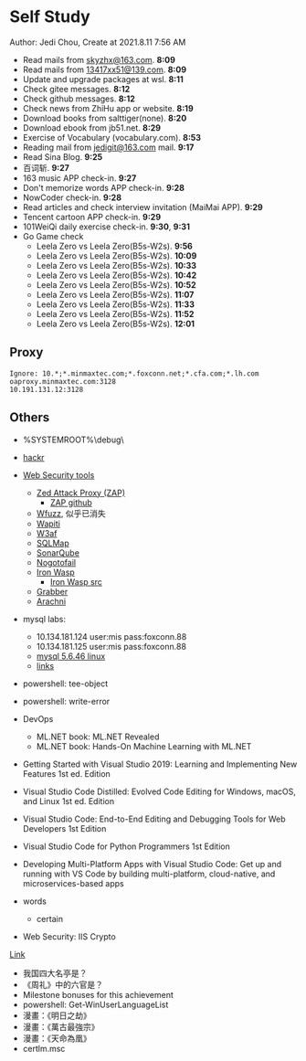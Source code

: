 # Self Study

Author: Jedi Chou, Create at 2021.8.11 7:56 AM

* Read mails from skyzhx@163.com. **8:09**
* Read mails from 13417xx51@139.com. **8:09**
* Update and upgrade packages at wsl. **8:11**
* Check gitee messages. **8:12**
* Check github messages. **8:12**
* Check news from ZhiHu app or website. **8:19**
* Download books from salttiger(none). **8:20**
* Download ebook from jb51.net. **8:29**
* Exercise of Vocabulary (vocabulary.com). **8:53**
* Reading mail from jedigit@163.com mail. **9:17**
* Read Sina Blog. **9:25**
* 百词斩. **9:27**
* 163 music APP check-in. **9:27**
* Don't memorize words APP check-in. **9:28**
* NowCoder check-in. **9:28**
* Read articles and check interview invitation (MaiMai APP). **9:29**
* Tencent cartoon APP check-in. **9:29**
* 101WeiQi daily exercise check-in. **9:30**, **9:31**
* Go Game check
  * Leela Zero vs Leela Zero(B5s-W2s). **9:56**
  * Leela Zero vs Leela Zero(B5s-W2s). **10:09**
  * Leela Zero vs Leela Zero(B5s-W2s). **10:33**
  * Leela Zero vs Leela Zero(B5s-W2s). **10:42**
  * Leela Zero vs Leela Zero(B5s-W2s). **10:52**
  * Leela Zero vs Leela Zero(B5s-W2s). **11:07**
  * Leela Zero vs Leela Zero(B5s-W2s). **11:33**
  * Leela Zero vs Leela Zero(B5s-W2s). **11:52**
  * Leela Zero vs Leela Zero(B5s-W2s). **12:01**

## Proxy

```memo
Ignore: 10.*;*.minmaxtec.com;*.foxconn.net;*.cfa.com;*.lh.com
oaproxy.minmaxtec.com:3128
10.191.131.12:3128
```

## Others

* %SYSTEMROOT%\debug\
* [hackr](https://hackr.io/)
* [Web Security tools](https://hackr.io/blog/category/information-security-ethical-hacking)
  * [Zed Attack Proxy (ZAP)](https://www.zaproxy.org/)
    * [ZAP github](https://github.com/zaproxy)
  * [Wfuzz](http://www.edge-security.com/wfuzz.php), 似乎已消失
  * [Wapiti](https://wapiti.sourceforge.io/)
  * [W3af](http://w3af.org/)
  * [SQLMap](https://sqlmap.org/)
  * [SonarQube](https://www.sonarqube.org/)
  * [Nogotofail](https://github.com/google/nogotofail)
  * [Iron Wasp](https://ironwasp.org/)
    * [Iron Wasp src](https://github.com/Lavakumar/IronWASP)
  * [Grabber](https://tools.kali.org/web-applications/grabber)
  * [Arachni](https://www.arachni-scanner.com/)

* mysql labs:
  * 10.134.181.124 user:mis pass:foxconn.88
  * 10.134.181.125 user:mis pass:foxconn.88
  * [mysql 5.6.46 linux](https://res.minmaxtec.com/Server/linux/mysql-5.6.46-linux-glibc2.12-x86_64.tar.gz)
  * [links](https://www.cnblogs.com/javabg/p/9951852.html)

* powershell: tee-object
* powershell: write-error
* DevOps
  * ML.NET book: ML.NET Revealed
  * ML.NET book: Hands-On Machine Learning with ML.NET
* Getting Started with Visual Studio 2019: Learning and Implementing New Features 1st ed. Edition
* Visual Studio Code Distilled: Evolved Code Editing for Windows, macOS, and Linux 1st ed. Edition
* Visual Studio Code: End-to-End Editing and Debugging Tools for Web Developers 1st Edition
* Visual Studio Code for Python Programmers 1st Edition
* Developing Multi-Platform Apps with Visual Studio Code: Get up and running with VS Code by building multi-platform, cloud-native, and microservices-based apps

* words
  * certain
* Web Security: IIS Crypto

[Link](https://docs.microsoft.com/zh-cn/aspnet/core/tutorials/razor-pages/model?view=aspnetcore-5.0&tabs=visual-studio)

* 我国四大名亭是？
* 《周礼》中的六官是？
* Milestone bonuses for this achievement
* powershell: Get-WinUserLanguageList
* 漫畫：《明日之劫》
* 漫畫：《萬古最強宗》
* 漫畫：《天命為凰》
* certlm.msc
